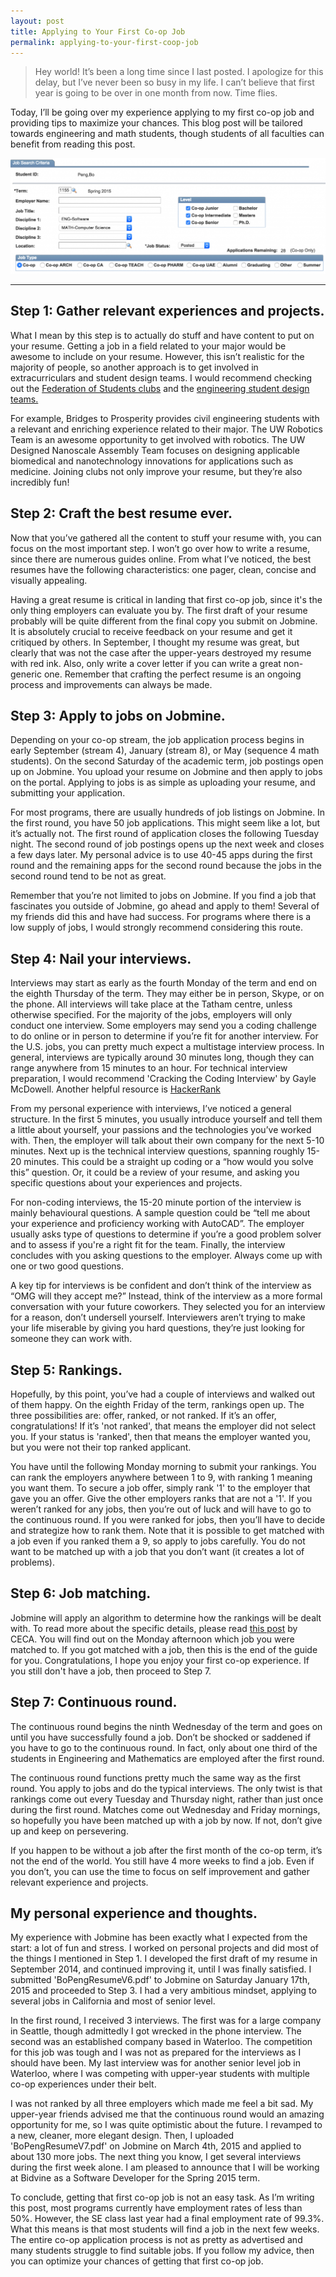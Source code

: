 ```yaml
---
layout: post
title: Applying to Your First Co-op Job
permalink: applying-to-your-first-coop-job
---
```


>Hey world! It’s been a long time since I last posted. I apologize for this delay, but I’ve never been so busy in my life. I can’t believe that first year is going to be over in one month from now. Time flies.

Today, I’ll be going over my experience applying to my first co-op job and providing tips to maximize your chances. This blog post will be tailored towards engineering and math students, though students of all faculties can benefit from reading this post.

![co-op](/assets/jobmine-cover.png)

<!--more-->

---

## Step 1: Gather relevant experiences and projects.

What I mean by this step is to actually do stuff and have content to put on your resume. Getting a job in a field related to your major would be awesome to include on your resume. However, this isn’t realistic for the majority of people, so another approach is to get involved in extracurriculars and student design teams. I would recommend checking out the [Federation of Students clubs](http://www.feds.ca/clubs-section/clubs-listing/) and the [engineering student design teams.](https://uwaterloo.ca/sedra-student-design-centre/directory-teams)

For example, Bridges to Prosperity provides civil engineering students with a relevant and enriching experience related to their major. The UW Robotics Team is an awesome opportunity to get involved with robotics. The UW Designed Nanoscale Assembly Team focuses on designing applicable biomedical and nanotechnology innovations for applications such as medicine. Joining clubs not only improve your resume, but they’re also incredibly fun!

## Step 2: Craft the best resume ever.

Now that you’ve gathered all the content to stuff your resume with, you can focus on the most important step. I won’t go over how to write a resume, since there are numerous guides online. From what I’ve noticed, the best resumes  have the following characteristics: one pager, clean, concise and visually appealing.

Having a great resume is critical in landing that first co-op job, since it's  the only thing employers can evaluate you by. The first draft of your resume probably will be quite different from the final copy you submit on Jobmine. It is absolutely crucial to receive feedback on your resume and get it critiqued by others. In September, I thought my resume was great, but clearly that was not the case after the upper-years destroyed my resume with red ink. Also, only write a cover letter if you can write a great non-generic one. Remember that crafting the perfect resume is an ongoing process and improvements can always be made.

## Step 3: Apply to jobs on Jobmine.

Depending on your co-op stream, the job application process begins in early September (stream 4), January (stream 8), or May (sequence 4 math students). On the second Saturday of the academic term, job postings open up on Jobmine. You upload your resume on Jobmine and then apply to jobs on the portal. Applying to jobs is as simple as uploading your resume, and submitting your application.

For most programs, there are usually hundreds of job listings on Jobmine.
In the first round, you have 50 job applications. This might seem like a lot, but it’s actually not. The first round of application closes the following Tuesday night. The second round of job postings opens up the next week and closes a few days later. My personal advice is to use 40-45 apps during the first round and the remaining apps for the second round because the jobs in the second round tend to be not as great.

Remember that you’re not limited to jobs on Jobmine. If you find a job that fascinates you outside of Jobmine, go ahead and apply to them! Several of my friends did this and have had success. For programs where there is a low supply of jobs, I would strongly recommend considering this route.

## Step 4: Nail your interviews.

Interviews may start as early as the fourth Monday of the term and end on the eighth Thursday of the term. They may either be in person, Skype, or on the phone. All interviews will take place at the Tatham centre, unless otherwise specified. For the majority of the jobs, employers will only conduct one interview. Some employers may send you a coding challenge to do online or in person to determine if you’re fit for another interview. For the U.S. jobs, you can pretty much expect a multistage interview process. In general, interviews are typically around 30 minutes long, though they can range anywhere from 15 minutes to an hour. For technical interview preparation, I would recommend 'Cracking the Coding Interview' by Gayle McDowell. Another helpful resource is [HackerRank](https://www.hackerrank.com/)

From my personal experience with interviews, I’ve noticed a general structure. In the first 5 minutes, you usually introduce yourself and tell them a little about yourself, your passions and the technologies you’ve worked with. Then, the employer will talk about their own company for the next 5-10 minutes. Next up is the technical interview questions, spanning roughly 15-20 minutes. This could be a straight up coding or a “how would you solve this” question. Or, it could be a review of your resume, and asking you specific questions about your experiences and projects.

For non-coding interviews, the 15-20 minute portion of the interview is mainly behavioural questions. A sample question could be “tell me about your experience and proficiency working with AutoCAD”. The employer usually asks type of questions to determine if you’re a good problem solver and to assess if you're a right fit for the team. Finally, the interview concludes with you asking questions to the employer. Always come up with one or two good questions.

A key tip for interviews is be confident and don’t think of the interview as “OMG will they accept me?” Instead, think of the interview as a more formal conversation with your future coworkers. They selected you for an interview for a reason, don’t undersell yourself. Interviewers aren’t trying to make your life miserable by giving you hard questions, they’re just looking for someone they can work with.

## Step 5: Rankings.

Hopefully, by this point, you’ve had a couple of interviews and walked out of them happy. On the eighth Friday of the term, rankings open up. The three possibilities are: offer, ranked, or not ranked. If it’s an offer, congratulations! If it’s 'not ranked', that means the employer did not select you. If your status is 'ranked', then that means the employer wanted you, but you were not their top ranked applicant.

You have until the following Monday morning to submit your rankings. You can rank the employers anywhere between 1 to 9, with ranking 1 meaning you want them. To secure a job offer, simply rank '1' to the employer that gave you an offer. Give the other employers ranks that are not a '1'. If you weren’t ranked for any jobs, then you’re out of luck and will have to go to the continuous round. If you were ranked for jobs, then you’ll have to decide and strategize how to rank them. Note that it is possible to get matched with a job even if you ranked them a 9, so apply to jobs carefully. You do not want to be matched up with a job that you don’t want (it creates a lot of problems).

## Step 6: Job matching.

Jobmine will apply an algorithm to determine how the rankings will be dealt with. To read more about the specific details, please read [this post](https://uwaterloo.ca/co-operative-education/get-hired/ranking-matching) by CECA. You will find out on the Monday afternoon which job you were matched to. If you got matched with a job, then this is the end of the guide for you. Congratulations, I hope you enjoy your first co-op experience. If you still don't have a job, then proceed to Step 7.

## Step 7: Continuous round.

The continuous round begins the ninth Wednesday of the term and goes on until you have successfully found a job. Don’t be shocked or saddened if you have to go to the continuous round. In fact, only about one third of the students in Engineering and Mathematics are employed after the first round.

The continuous round functions pretty much the same way as the first round. You apply to jobs and do the typical interviews. The only twist is that rankings come out every Tuesday and Thursday night, rather than just once during the first round. Matches come out Wednesday and Friday mornings, so hopefully you have been matched up with a job by now. If not, don’t give up and keep on persevering.

If you happen to be without a job after the first month of the co-op term, it’s not the end of the world. You still have 4 more weeks to find a job. Even if you don’t, you can use the time to focus on self improvement and gather relevant experience and projects.

## My personal experience and thoughts.

My experience with Jobmine has been exactly what I expected from the start: a lot of fun and stress. I worked on personal projects and did most of the things I mentioned in Step 1. I developed the first draft of my resume in September 2014, and continued improving it, until I was finally satisfied. I submitted 'BoPengResumeV6.pdf' to Jobmine on Saturday January 17th, 2015 and proceeded to Step 3. I had a very ambitious mindset, applying to several jobs in California and most of senior level.

In the first round, I received 3 interviews. The first was for a large company in Seattle, though admittedly I got wrecked in the phone interview. The second was an established company based in Waterloo. The competition for this job was tough and I was not as prepared for the interviews as I should have been. My last interview was for another senior level job in Waterloo, where I was competing with upper-year students with multiple co-op experiences under their belt.

I was not ranked by all three employers which made me feel a bit sad. My upper-year friends advised me that the continuous round would an amazing opportunity for me, so I was quite optimistic about the future. I revamped to a new, cleaner, more elegant design. Then, I uploaded 'BoPengResumeV7.pdf' on Jobmine on March 4th, 2015 and applied to about 130 more jobs. The next thing you know, I get several interviews during the first week alone. I am pleased to announce that I will be working at Bidvine as a Software Developer for the Spring 2015 term.

To conclude, getting that first co-op job is not an easy task. As I’m writing this post, most programs currently have employment rates of less than 50%. However, the SE class last year had a final employment rate of 99.3%. What this means is that most students will find a job in the next few weeks. The entire co-op application process is not as pretty as advertised and many students struggle to find suitable jobs. If you follow my advice, then you can optimize your chances of getting that first co-op job.
